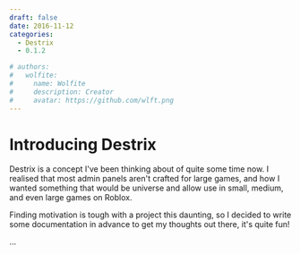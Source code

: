 ```yaml
---
draft: false 
date: 2016-11-12
categories:
  - Destrix
  - 0.1.2

# authors:
#   wolfite:
#     name: Wolfite
#     description: Creator
#     avatar: https://github.com/wlft.png
---
```


# Introducing Destrix

Destrix is a concept I've been thinking about of quite some time now. I realised that most admin panels aren't crafted for large games, and how I wanted something that would be universe and allow use in small, medium, and even large games on Roblox.


Finding motivation is tough with a project this daunting, so I decided to write some documentation in advance to get my thoughts out there, it's quite fun!

...